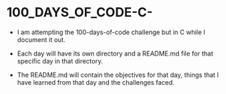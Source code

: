 # 100_DAYS_OF_CODE-C-

- I am attempting the 100-days-of-code challenge but in C while I document it out.

- Each day will have its own directory and a README.md file for that specific day in that directory.
 
- The README.md will contain the objectives for that day, things that I have learned from that day and the challenges faced.
